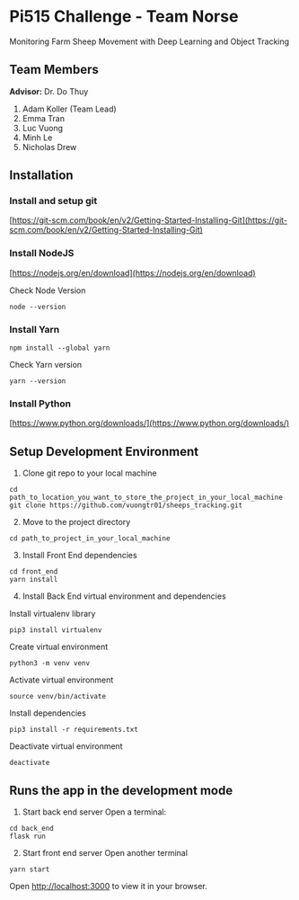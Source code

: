 # Pi515 Challenge - Team Norse

Monitoring Farm Sheep Movement with Deep Learning and Object Tracking

## Team Members
**Advisor:** Dr. Do Thuy
1. Adam Koller (Team Lead)
2. Emma Tran
3. Luc Vuong
4. Minh Le
5. Nicholas Drew

## Installation

### Install and setup git
[https://git-scm.com/book/en/v2/Getting-Started-Installing-Git](https://git-scm.com/book/en/v2/Getting-Started-Installing-Git)

### Install NodeJS
[https://nodejs.org/en/download](https://nodejs.org/en/download)

Check Node Version
```
node --version
```

### Install Yarn
```
npm install --global yarn
```
Check Yarn version
```
yarn --version
```

### Install Python
[https://www.python.org/downloads/](https://www.python.org/downloads/)

## Setup Development Environment

1. Clone git repo to your local machine
```
cd path_to_location_you_want_to_store_the_project_in_your_local_machine
git clone https://github.com/vuongtr01/sheeps_tracking.git
```

2. Move to the project directory
```
cd path_to_project_in_your_local_machine
```

3. Install Front End dependencies
```
cd front_end
yarn install
```

4. Install Back End virtual environment and dependencies

Install virtualenv library
```
pip3 install virtualenv
```
Create virtual environment
```
python3 -m venv venv
```
Activate virtual environment
```
source venv/bin/activate 
```
Install dependencies
```
pip3 install -r requirements.txt
```

Deactivate virtual environment
```
deactivate
```
## Runs the app in the development mode
1. Start back end server
Open a terminal:
```
cd back_end
flask run
```

2. Start front end server
Open another terminal
```
yarn start
```
Open [http://localhost:3000](http://localhost:3000) to view it in your browser.
